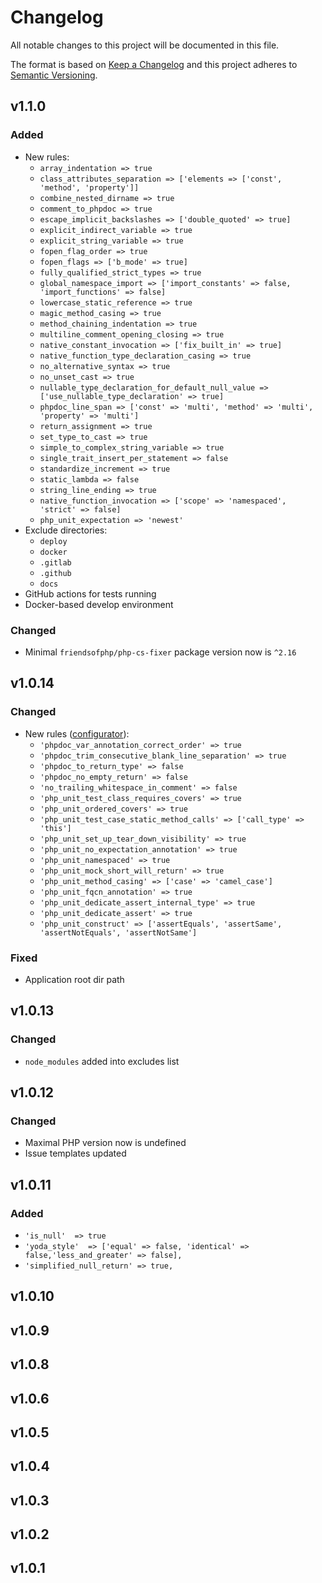 # Changelog

All notable changes to this project will be documented in this file.

The format is based on [Keep a Changelog][keepachangelog] and this project adheres to [Semantic Versioning][semver].

## v1.1.0

### Added

- New rules:
  - `array_indentation => true`
  - `class_attributes_separation => ['elements => ['const', 'method', 'property']]`
  - `combine_nested_dirname => true`
  - `comment_to_phpdoc => true`
  - `escape_implicit_backslashes => ['double_quoted' => true]`
  - `explicit_indirect_variable => true`
  - `explicit_string_variable => true`
  - `fopen_flag_order => true`
  - `fopen_flags => ['b_mode' => true]`
  - `fully_qualified_strict_types => true`
  - `global_namespace_import => ['import_constants' => false, 'import_functions' => false]`
  - `lowercase_static_reference => true`
  - `magic_method_casing => true`
  - `method_chaining_indentation => true`
  - `multiline_comment_opening_closing => true`
  - `native_constant_invocation => ['fix_built_in' => true]`
  - `native_function_type_declaration_casing => true`
  - `no_alternative_syntax => true`
  - `no_unset_cast => true`
  - `nullable_type_declaration_for_default_null_value => ['use_nullable_type_declaration' => true]`
  - `phpdoc_line_span => ['const' => 'multi', 'method' => 'multi', 'property' => 'multi']`
  - `return_assignment => true`
  - `set_type_to_cast => true`
  - `simple_to_complex_string_variable => true`
  - `single_trait_insert_per_statement => false`
  - `standardize_increment => true`
  - `static_lambda => false`
  - `string_line_ending => true`
  - `native_function_invocation => ['scope' => 'namespaced', 'strict' => false]`
  - `php_unit_expectation => 'newest'`
- Exclude directories:
  - `deploy`
  - `docker`
  - `.gitlab`
  - `.github`
  - `docs`
- GitHub actions for tests running
- Docker-based develop environment

### Changed

- Minimal `friendsofphp/php-cs-fixer` package version now is `^2.16`

## v1.0.14

### Changed

- New rules ([configurator](https://mlocati.github.io/php-cs-fixer-configurator)):
  - `'phpdoc_var_annotation_correct_order' => true`
  - `'phpdoc_trim_consecutive_blank_line_separation' => true`
  - `'phpdoc_to_return_type' => false`
  - `'phpdoc_no_empty_return' => false`
  - `'no_trailing_whitespace_in_comment' => false`
  - `'php_unit_test_class_requires_covers' => true`
  - `'php_unit_ordered_covers' => true`
  - `'php_unit_test_case_static_method_calls' => ['call_type' => 'this']`
  - `'php_unit_set_up_tear_down_visibility' => true`
  - `'php_unit_no_expectation_annotation' => true`
  - `'php_unit_namespaced' => true`
  - `'php_unit_mock_short_will_return' => true`
  - `'php_unit_method_casing' => ['case' => 'camel_case']`
  - `'php_unit_fqcn_annotation' => true`
  - `'php_unit_dedicate_assert_internal_type' => true`
  - `'php_unit_dedicate_assert' => true`
  - `'php_unit_construct' => ['assertEquals', 'assertSame', 'assertNotEquals', 'assertNotSame']`

### Fixed

- Application root dir path

## v1.0.13

### Changed

- `node_modules` added into excludes list

## v1.0.12

### Changed

- Maximal PHP version now is undefined
- Issue templates updated

## v1.0.11

### Added

- `'is_null'  => true`
- `'yoda_style'  => ['equal' => false, 'identical' => false,'less_and_greater' => false],`
- `'simplified_null_return' => true,`

## v1.0.10

## v1.0.9

## v1.0.8

## v1.0.6

## v1.0.5

## v1.0.4

## v1.0.3

## v1.0.2

## v1.0.1

[keepachangelog]:https://keepachangelog.com/en/1.0.0/
[semver]:https://semver.org/spec/v2.0.0.html
